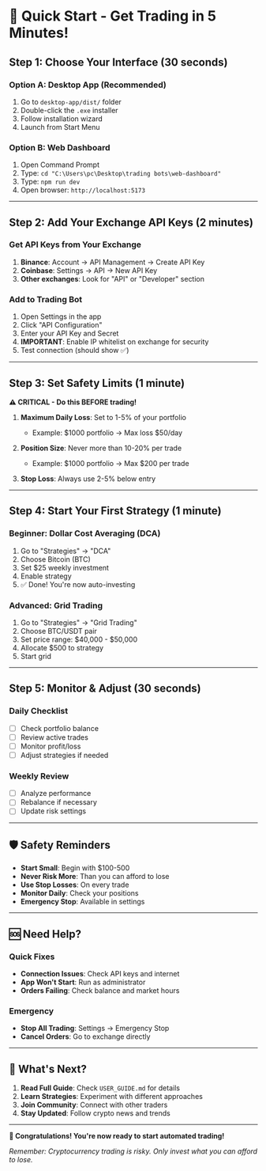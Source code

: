 # 🚀 Quick Start - Get Trading in 5 Minutes!

## Step 1: Choose Your Interface (30 seconds)

### Option A: Desktop App (Recommended)
1. Go to `desktop-app/dist/` folder
2. Double-click the `.exe` installer
3. Follow installation wizard
4. Launch from Start Menu

### Option B: Web Dashboard
1. Open Command Prompt
2. Type: `cd "C:\Users\pc\Desktop\trading bots\web-dashboard"`
3. Type: `npm run dev`
4. Open browser: `http://localhost:5173`

---

## Step 2: Add Your Exchange API Keys (2 minutes)

### Get API Keys from Your Exchange
1. **Binance**: Account → API Management → Create API Key
2. **Coinbase**: Settings → API → New API Key
3. **Other exchanges**: Look for "API" or "Developer" section

### Add to Trading Bot
1. Open Settings in the app
2. Click "API Configuration"
3. Enter your API Key and Secret
4. **IMPORTANT**: Enable IP whitelist on exchange for security
5. Test connection (should show ✅)

---

## Step 3: Set Safety Limits (1 minute)

**⚠️ CRITICAL - Do this BEFORE trading!**

1. **Maximum Daily Loss**: Set to 1-5% of your portfolio
   - Example: $1000 portfolio → Max loss $50/day

2. **Position Size**: Never more than 10-20% per trade
   - Example: $1000 portfolio → Max $200 per trade

3. **Stop Loss**: Always use 2-5% below entry

---

## Step 4: Start Your First Strategy (1 minute)

### Beginner: Dollar Cost Averaging (DCA)
1. Go to "Strategies" → "DCA"
2. Choose Bitcoin (BTC)
3. Set $25 weekly investment
4. Enable strategy
5. ✅ Done! You're now auto-investing

### Advanced: Grid Trading
1. Go to "Strategies" → "Grid Trading"
2. Choose BTC/USDT pair
3. Set price range: $40,000 - $50,000
4. Allocate $500 to strategy
5. Start grid

---

## Step 5: Monitor & Adjust (30 seconds)

### Daily Checklist
- [ ] Check portfolio balance
- [ ] Review active trades
- [ ] Monitor profit/loss
- [ ] Adjust strategies if needed

### Weekly Review
- [ ] Analyze performance
- [ ] Rebalance if necessary
- [ ] Update risk settings

---

## 🛡️ Safety Reminders

- **Start Small**: Begin with $100-500
- **Never Risk More**: Than you can afford to lose
- **Use Stop Losses**: On every trade
- **Monitor Daily**: Check your positions
- **Emergency Stop**: Available in settings

---

## 🆘 Need Help?

### Quick Fixes
- **Connection Issues**: Check API keys and internet
- **App Won't Start**: Run as administrator
- **Orders Failing**: Check balance and market hours

### Emergency
- **Stop All Trading**: Settings → Emergency Stop
- **Cancel Orders**: Go to exchange directly

---

## 📱 What's Next?

1. **Read Full Guide**: Check `USER_GUIDE.md` for details
2. **Learn Strategies**: Experiment with different approaches
3. **Join Community**: Connect with other traders
4. **Stay Updated**: Follow crypto news and trends

---

**🎉 Congratulations! You're now ready to start automated trading!**

*Remember: Cryptocurrency trading is risky. Only invest what you can afford to lose.*